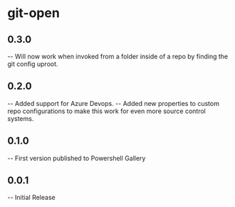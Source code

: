 # git-open

## 0.3.0

-- Will now work when invoked from a folder inside of a repo by finding the git config uproot. 

## 0.2.0

-- Added support for Azure Devops. 
-- Added new properties to custom repo configurations to make this work for even more source control systems. 


## 0.1.0

-- First version published to Powershell Gallery

## 0.0.1

-- Initial Release